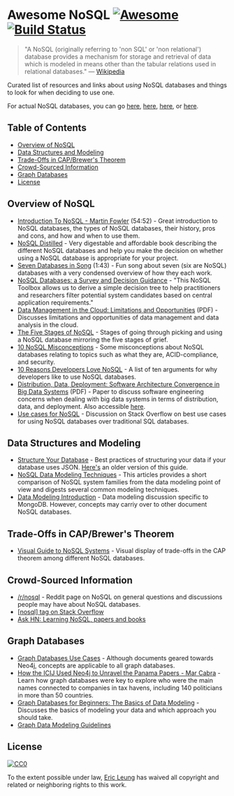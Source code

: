 # Awesome NoSQL [![Awesome](https://cdn.rawgit.com/sindresorhus/awesome/d7305f38d29fed78fa85652e3a63e154dd8e8829/media/badge.svg)](https://github.com/sindresorhus/awesome) [![Build Status](https://travis-ci.org/erictleung/awesome-nosql.svg?branch=master)](https://travis-ci.org/erictleung/awesome-nosql)

> "A NoSQL (originally referring to 'non SQL' or 'non relational') database provides a mechanism for storage and retrieval of data which is modeled in means other than the tabular relations used in relational databases." — [Wikipedia](https://en.wikipedia.org/wiki/NoSQL)

Curated list of resources and links about *using* NoSQL databases and things to look for when deciding to use one.

For actual NoSQL databases, you can go [here](https://github.com/sindresorhus/awesome#databases), [here](http://nosql-database.org/), [here](https://github.com/igorbarinov/awesome-data-engineering#databases), or [here](https://github.com/kahun/awesome-sysadmin#nosql).


## Table of Contents

- [Overview of NoSQL](#overview-of-nosql)
- [Data Structures and Modeling](#data-structures-and-modeling)
- [Trade-Offs in CAP/Brewer's Theorem](#trade-offs-in-capbrewers-theorem)
- [Crowd-Sourced Information](#crowd-sourced-information)
- [Graph Databases](#graph-databases)
- [License](#license)


## Overview of NoSQL

- [Introduction To NoSQL - Martin Fowler](https://youtu.be/qI_g07C_Q5I) (54:52) - Great introduction to NoSQL databases, the types of NoSQL databases, their history, pros and cons, and how and when to use them.
- [NoSQL Distilled](http://martinfowler.com/books/nosql.html) - Very digestable and affordable book describing the different NoSQL databases and help you make the decision on whether using a NoSQL database is appropriate for your project.
- [Seven Databases in Song](https://youtu.be/jyx8iP5tfCI) (1:43) - Fun song about seven (six are NoSQL) databases with a very condensed overview of how they each work.
- [NoSQL Databases: a Survey and Decision Guidance](https://medium.com/baqend-blog/nosql-databases-a-survey-and-decision-guidance-ea7823a822d#.nhzop4d23) - "This NoSQL Toolbox allows us to derive a simple decision tree to help practitioners and researchers filter potential system candidates based on central application requirements."
- [Data Management in the Cloud: Limitations and Opportunities](http://www.cs.yale.edu/homes/dna/papers/abadi-cloud-ieee09.pdf) (PDF) - Discusses limitations and opportunities of data management and data analysis in the cloud.
- [The Five Stages of NoSQL](https://sookocheff.com/post/opinion/the-five-stages-of-nosql/) - Stages of going through picking and using a NoSQL database mirroring the five stages of grief.
- [10 NoSQL Misconceptions](http://www.dummies.com/how-to/content/10-nosql-misconceptions.html) - Some misconceptions about NoSQL databases relating to topics such as what they are, ACID-compliance, and security.
- [10 Reasons Developers Love NoSQL](http://www.dummies.com/programming/big-data/10-reasons-developers-love-nosql/) - A list of ten arguments for why developers like to use NoSQL databases.
- [Distribution, Data, Deployment: Software Architecture Convergence in Big Data Systems](https://resources.sei.cmu.edu/asset_files/WhitePaper/2014_019_001_90915.pdf) (PDF) - Paper to discuss software engineering concerns when dealing with big data systems in terms of distribution, data, and deployment. Also accessible [here](https://doi.org/10.1109/MS.2014.51).
- [Use cases for NoSQL](https://stackoverflow.com/questions/2875432/use-cases-for-nosql) - Discussion on Stack Overflow on best use cases for using NoSQL databases over traditional SQL databases.


## Data Structures and Modeling

- [Structure Your Database](https://firebase.google.com/docs/database/android/structure-data) - Best practices of structuring your data if your database uses JSON. [Here's](https://www.firebase.com/docs/web/guide/structuring-data.html) an older version of this guide.
- [NoSQL Data Modeling Techniques](https://highlyscalable.wordpress.com/2012/03/01/nosql-data-modeling-techniques/) - This articles provides a short comparison of NoSQL system families from the data modeling point of view and digests several common modeling techniques.
- [Data Modeling Introduction](https://docs.mongodb.com/manual/core/data-modeling-introduction/) - Data modeling discussion specific to MongoDB. However, concepts may carriy over to other document NoSQL databases.


## Trade-Offs in CAP/Brewer's Theorem

- [Visual Guide to NoSQL Systems](http://blog.nahurst.com/visual-guide-to-nosql-systems) - Visual display of trade-offs in the CAP theorem among different NoSQL databases.


## Crowd-Sourced Information

- [/r/nosql](https://www.reddit.com/r/nosql) - Reddit page on NoSQL on general questions and discussions people may have about NoSQL databases.
- [[nosql] tag on Stack Overflow](https://stackoverflow.com/tags/nosql/info)
- [Ask HN: Learning NoSQL, papers and books](https://news.ycombinator.com/item?id=15427932)


## Graph Databases

- [Graph Databases Use Cases](https://neo4j.com/use-cases/) - Although documents geared towards Neo4j, concepts are applicable to all graph databases.
- [How the ICIJ Used Neo4j to Unravel the Panama Papers - Mar Cabra](https://youtu.be/S20XMQyvANY) - Learn how graph databases were key to explore who were the main names connected to companies in tax havens, including 140 politicians in more than 50 countries.
- [Graph Databases for Beginners: The Basics of Data Modeling](https://neo4j.com/blog/data-modeling-basics/) - Discusses the basics of modeling your data and which approach you should take.
- [Graph Data Modeling Guidelines](https://neo4j.com/developer/guide-data-modeling/)


## License

[![CC0](http://mirrors.creativecommons.org/presskit/buttons/88x31/svg/cc-zero.svg)](https://creativecommons.org/publicdomain/zero/1.0/)

To the extent possible under law, [Eric Leung](https://erictleung.com) has
waived all copyright and related or neighboring rights to this work.
